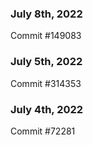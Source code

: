 ### July 8th, 2022

Commit #149083

### July 5th, 2022

Commit #314353


### July 4th, 2022

Commit #72281
